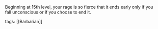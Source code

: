Beginning at 15th level, your rage is so fierce that it ends early only if you fall unconscious or if you choose to end it.

tags: [[Barbarian]]